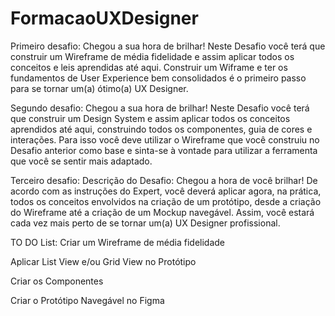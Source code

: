 # FormacaoUXDesigner

Primeiro desafio:
Chegou a sua hora de brilhar! Neste Desafio você terá que construir um Wireframe de média fidelidade e assim aplicar todos os conceitos e leis aprendidas até aqui. 
Construir um Wiframe e ter os fundamentos de User Experience bem consolidados é o primeiro passo para se tornar um(a) ótimo(a) UX Designer.


Segundo desafio:
Chegou a sua hora de brilhar! Neste Desafio você terá que construir um Design System e assim aplicar todos os conceitos aprendidos até aqui, construindo todos os componentes, guia de cores e interações. Para isso você deve utilizar o Wireframe que você construiu no Desafio anterior como base e sinta-se à vontade para utilizar a ferramenta que você se sentir mais adaptado.


Terceiro desafio:
Descrição do Desafio: 
Chegou a hora de você brilhar! De acordo com as instruções do Expert, você deverá aplicar agora, na prática, todos os conceitos envolvidos na criação de um protótipo, desde a criação do Wireframe até a criação de um Mockup navegável. Assim, você estará cada vez mais perto de se tornar um(a) UX Designer profissional.

 
TO DO List: 
Criar um Wireframe de média fidelidade  

Aplicar List View e/ou Grid View no Protótipo  

Criar os Componentes 

Criar o Protótipo Navegável no Figma 

 
